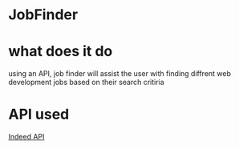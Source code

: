 # JobFinder
# what does it do
using an API, job finder will assist the user with finding diffrent web development jobs based on their search critiria

# API used
<a href="https://api.indeed.com/ads/apisearch?publisher=123412341234123&q=java+developer&l=austin%2C+tx&sort=&radius=&st=&jt=&start=&limit=&fromage=&filter=&latlong=1&co=us&chnl=&userip=1.2.3.4&useragent=Mozilla/%2F4.0%28Firefox%29&v=2" > Indeed API </a>
